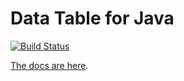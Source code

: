 # Data Table for Java

[![Build Status](https://travis-ci.org/cucumber/cucumber-expressions-java.svg?branch=master)](https://travis-ci.org/cucumber/cucumber-expressions-java)

[The docs are here](http://docs.cucumber.io/cucumber-expressions/).
